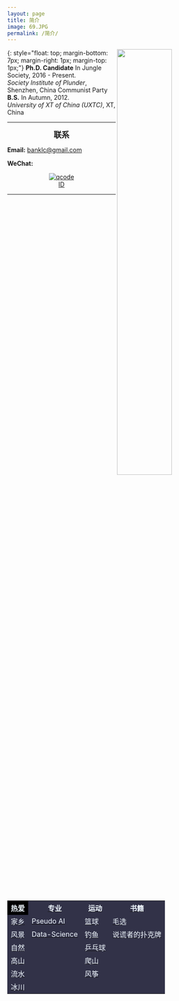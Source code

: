 ```yaml
---
layout: page
title: 简介
image: 69.JPG
permalink: /简介/
---
```


<img src="https://s3.ax1x.com/2020/12/23/rsXKYD.jpg" align="right" width="50%">{: style="float: top; margin-bottom: 7px; margin-right: 1px; margin-top: 1px;"}
**Ph.D. Candidate** In Jungle Society, 2016 - Present.<br>
*Society Institute of Plunder*, Shenzhen, China Communist Party <br>
**B.S.** In Autumn,  2012. <br>
*University of XT of China (UXTC)*, XT, China

* * * 

**<font size="4.5"><center>联系</center></font>**

**Email:** banklc@gmail.com

**WeChat:** <center><a href="https://imgchr.com/i/rsXKYD"><img src="https://s3.ax1x.com/2020/12/23/rsXKYD.jpg" alt="qcode" border="0" /><br><center> ID 
  
---
<div class="table-container" style="border: 0px" >
<table frame=void border=0 style="color:aliceblue;" cellpadding="0" cellspacing="0" >
    <tr><th bgcolor="#000000">热爱</th><th bgcolor="#323248">专业</th><th bgcolor="#323248">运动</th><th bgcolor="#323248">书籍</th></tr>
    <tr><td bgcolor="#323248">家乡</td><td bgcolor="#323248">Pseudo AI</td><td bgcolor="#323248">篮球</td><td bgcolor="#323248">毛选</td></tr>
    <tr><td bgcolor="#323248">风景</td><td bgcolor="#323248">Data-Science</td><td bgcolor="#323248">钓鱼</td><td bgcolor="#323248">说谎者的扑克牌</td></tr>
    <tr><td bgcolor="#323248">自然</td><td bgcolor="#323248"> </td><td bgcolor="#323248">乒乓球</td><td bgcolor="#323248"> </td></tr>
    <tr><td bgcolor="#323248">高山</td><td bgcolor="#323248"> </td><td bgcolor="#323248">爬山</td><td bgcolor="#323248"> </td></tr>
    <tr><td bgcolor="#323248">流水</td><td bgcolor="#323248"> </td><td bgcolor="#323248">风筝</td><td bgcolor="#323248"> </td></tr>
    <tr><td bgcolor="#323248">冰川</td><td bgcolor="#323248"> </td><td bgcolor="#323248"> </td><td bgcolor="#323248"> </td></tr> 
</table>
</div>
